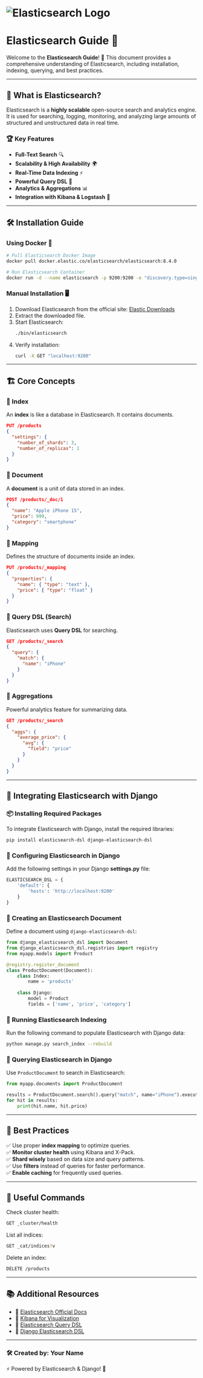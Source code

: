 # ![Elasticsearch Logo](https://upload.wikimedia.org/wikipedia/commons/thumb/f/f4/Elasticsearch_logo.svg/320px-Elasticsearch_logo.svg.png)

# Elasticsearch Guide 📖

Welcome to the **Elasticsearch Guide**! 🚀 This document provides a comprehensive understanding of Elasticsearch, including installation, indexing, querying, and best practices.

---

## 📌 What is Elasticsearch?
Elasticsearch is a **highly scalable** open-source search and analytics engine. It is used for searching, logging, monitoring, and analyzing large amounts of structured and unstructured data in real time.

### 🏆 Key Features
- **Full-Text Search** 🔍
- **Scalability & High Availability** 🌍
- **Real-Time Data Indexing** ⚡
- **Powerful Query DSL** 📝
- **Analytics & Aggregations** 📊
- **Integration with Kibana & Logstash** 🔗

---

## 🛠 Installation Guide
### Using Docker 🐳
```bash
# Pull Elasticsearch Docker Image
docker pull docker.elastic.co/elasticsearch/elasticsearch:8.4.0

# Run Elasticsearch Container
docker run -d --name elasticsearch -p 9200:9200 -e "discovery.type=single-node" docker.elastic.co/elasticsearch/elasticsearch:8.4.0
```

### Manual Installation 🖥️
1. Download Elasticsearch from the official site: [Elastic Downloads](https://www.elastic.co/downloads/elasticsearch)
2. Extract the downloaded file.
3. Start Elasticsearch:
   ```bash
   ./bin/elasticsearch
   ```
4. Verify installation:
   ```bash
   curl -X GET "localhost:9200"
   ```

---

## 🏗️ Core Concepts
### 🔹 Index
An **index** is like a database in Elasticsearch. It contains documents.
```json
PUT /products
{
  "settings": {
    "number_of_shards": 3,
    "number_of_replicas": 1
  }
}
```

### 🔹 Document
A **document** is a unit of data stored in an index.
```json
POST /products/_doc/1
{
  "name": "Apple iPhone 15",
  "price": 999,
  "category": "smartphone"
}
```

### 🔹 Mapping
Defines the structure of documents inside an index.
```json
PUT /products/_mapping
{
  "properties": {
    "name": { "type": "text" },
    "price": { "type": "float" }
  }
}
```

### 🔹 Query DSL (Search)
Elasticsearch uses **Query DSL** for searching.
```json
GET /products/_search
{
  "query": {
    "match": {
      "name": "iPhone"
    }
  }
}
```

### 🔹 Aggregations
Powerful analytics feature for summarizing data.
```json
GET /products/_search
{
  "aggs": {
    "average_price": {
      "avg": {
        "field": "price"
      }
    }
  }
}
```

---

## 🔗 Integrating Elasticsearch with Django
### 📦 Installing Required Packages
To integrate Elasticsearch with Django, install the required libraries:
```bash
pip install elasticsearch-dsl django-elasticsearch-dsl
```

### 🔹 Configuring Elasticsearch in Django
Add the following settings in your Django **settings.py** file:
```python
ELASTICSEARCH_DSL = {
    'default': {
        'hosts': 'http://localhost:9200'
    }
}
```

### 🔹 Creating an Elasticsearch Document
Define a document using `django-elasticsearch-dsl`:
```python
from django_elasticsearch_dsl import Document
from django_elasticsearch_dsl.registries import registry
from myapp.models import Product

@registry.register_document
class ProductDocument(Document):
    class Index:
        name = 'products'
    
    class Django:
        model = Product
        fields = ['name', 'price', 'category']
```

### 🔹 Running Elasticsearch Indexing
Run the following command to populate Elasticsearch with Django data:
```bash
python manage.py search_index --rebuild
```

### 🔹 Querying Elasticsearch in Django
Use `ProductDocument` to search in Elasticsearch:
```python
from myapp.documents import ProductDocument

results = ProductDocument.search().query("match", name="iPhone").execute()
for hit in results:
    print(hit.name, hit.price)
```

---

## 🚀 Best Practices
✅ Use proper **index mapping** to optimize queries.  
✅ **Monitor cluster health** using Kibana and X-Pack.  
✅ **Shard wisely** based on data size and query patterns.  
✅ Use **filters** instead of queries for faster performance.  
✅ **Enable caching** for frequently used queries.

---

## 📜 Useful Commands
Check cluster health:
```bash
GET _cluster/health
```

List all indices:
```bash
GET _cat/indices?v
```

Delete an index:
```bash
DELETE /products
```

---

## 📚 Additional Resources
- 🔗 [Elasticsearch Official Docs](https://www.elastic.co/guide/en/elasticsearch/reference/current/index.html)
- 🔗 [Kibana for Visualization](https://www.elastic.co/kibana)
- 🔗 [Elasticsearch Query DSL](https://www.elastic.co/guide/en/elasticsearch/reference/current/query-dsl.html)
- 🔗 [Django Elasticsearch DSL](https://django-elasticsearch-dsl.readthedocs.io/en/latest/)

---

### 🛠 Created by: **Your Name**  
⚡ Powered by Elasticsearch & Django! 🎉

